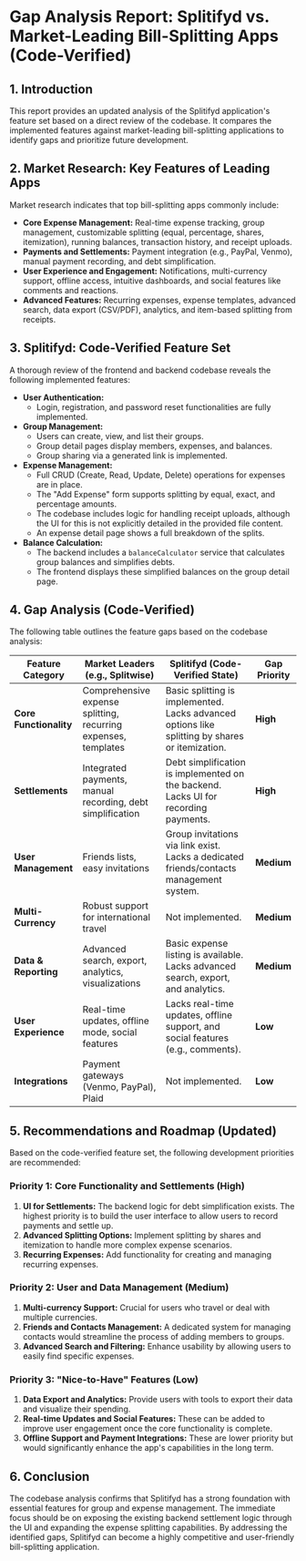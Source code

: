 # Gap Analysis Report: Splitifyd vs. Market-Leading Bill-Splitting Apps (Code-Verified)

## 1. Introduction

This report provides an updated analysis of the Splitifyd application's feature set based on a direct review of the codebase. It compares the implemented features against market-leading bill-splitting applications to identify gaps and prioritize future development.

## 2. Market Research: Key Features of Leading Apps

Market research indicates that top bill-splitting apps commonly include:

*   **Core Expense Management:** Real-time expense tracking, group management, customizable splitting (equal, percentage, shares, itemization), running balances, transaction history, and receipt uploads.
*   **Payments and Settlements:** Payment integration (e.g., PayPal, Venmo), manual payment recording, and debt simplification.
*   **User Experience and Engagement:** Notifications, multi-currency support, offline access, intuitive dashboards, and social features like comments and reactions.
*   **Advanced Features:** Recurring expenses, expense templates, advanced search, data export (CSV/PDF), analytics, and item-based splitting from receipts.

## 3. Splitifyd: Code-Verified Feature Set

A thorough review of the frontend and backend codebase reveals the following implemented features:

*   **User Authentication:**
    *   Login, registration, and password reset functionalities are fully implemented.
*   **Group Management:**
    *   Users can create, view, and list their groups.
    *   Group detail pages display members, expenses, and balances.
    *   Group sharing via a generated link is implemented.
*   **Expense Management:**
    *   Full CRUD (Create, Read, Update, Delete) operations for expenses are in place.
    *   The "Add Expense" form supports splitting by equal, exact, and percentage amounts.
    *   The codebase includes logic for handling receipt uploads, although the UI for this is not explicitly detailed in the provided file content.
    *   An expense detail page shows a full breakdown of the splits.
*   **Balance Calculation:**
    *   The backend includes a `balanceCalculator` service that calculates group balances and simplifies debts.
    *   The frontend displays these simplified balances on the group detail page.

## 4. Gap Analysis (Code-Verified)

The following table outlines the feature gaps based on the codebase analysis:

| Feature Category          | Market Leaders (e.g., Splitwise)                               | Splitifyd (Code-Verified State)                                                                 | Gap Priority |
| ------------------------- | -------------------------------------------------------------- | ----------------------------------------------------------------------------------------------- | ------------ |
| **Core Functionality**    | Comprehensive expense splitting, recurring expenses, templates | Basic splitting is implemented. Lacks advanced options like splitting by shares or itemization. | **High**     |
| **Settlements**           | Integrated payments, manual recording, debt simplification     | Debt simplification is implemented on the backend. Lacks UI for recording payments.             | **High**     |
| **User Management**       | Friends lists, easy invitations                                | Group invitations via link exist. Lacks a dedicated friends/contacts management system.         | **Medium**   |
| **Multi-Currency**        | Robust support for international travel                        | Not implemented.                                                                                | **Medium**   |
| **Data & Reporting**      | Advanced search, export, analytics, visualizations             | Basic expense listing is available. Lacks advanced search, export, and analytics.               | **Medium**   |
| **User Experience**       | Real-time updates, offline mode, social features               | Lacks real-time updates, offline support, and social features (e.g., comments).                 | **Low**      |
| **Integrations**          | Payment gateways (Venmo, PayPal), Plaid                        | Not implemented.                                                                                | **Low**      |

## 5. Recommendations and Roadmap (Updated)

Based on the code-verified feature set, the following development priorities are recommended:

### Priority 1: Core Functionality and Settlements (High)

1.  **UI for Settlements:** The backend logic for debt simplification exists. The highest priority is to build the user interface to allow users to record payments and settle up.
2.  **Advanced Splitting Options:** Implement splitting by shares and itemization to handle more complex expense scenarios.
3.  **Recurring Expenses:** Add functionality for creating and managing recurring expenses.

### Priority 2: User and Data Management (Medium)

1.  **Multi-currency Support:** Crucial for users who travel or deal with multiple currencies.
2.  **Friends and Contacts Management:** A dedicated system for managing contacts would streamline the process of adding members to groups.
3.  **Advanced Search and Filtering:** Enhance usability by allowing users to easily find specific expenses.

### Priority 3: "Nice-to-Have" Features (Low)

1.  **Data Export and Analytics:** Provide users with tools to export their data and visualize their spending.
2.  **Real-time Updates and Social Features:** These can be added to improve user engagement once the core functionality is complete.
3.  **Offline Support and Payment Integrations:** These are lower priority but would significantly enhance the app's capabilities in the long term.

## 6. Conclusion

The codebase analysis confirms that Splitifyd has a strong foundation with essential features for group and expense management. The immediate focus should be on exposing the existing backend settlement logic through the UI and expanding the expense splitting capabilities. By addressing the identified gaps, Splitifyd can become a highly competitive and user-friendly bill-splitting application.